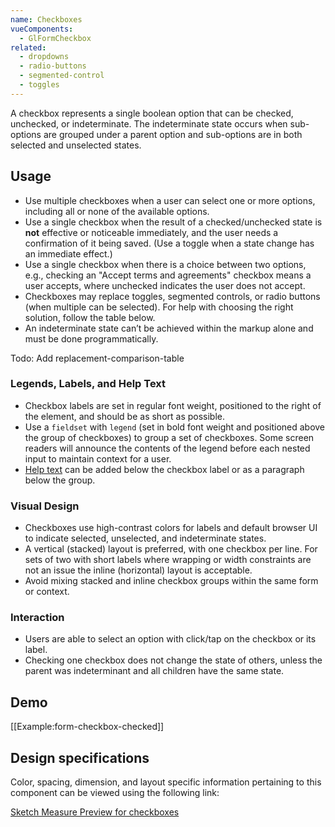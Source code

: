 ```yaml
---
name: Checkboxes
vueComponents:
  - GlFormCheckbox
related:
  - dropdowns
  - radio-buttons
  - segmented-control
  - toggles
---
```


A checkbox represents a single boolean option that can be checked, unchecked, or indeterminate. The indeterminate state occurs when sub-options are grouped under a parent option and sub-options are in both selected and unselected states.

## Usage

* Use multiple checkboxes when a user can select one or more options, including all or none of the available options.
* Use a single checkbox when the result of a checked/unchecked state is **not** effective or noticeable immediately, and the user needs a confirmation of it being saved. (Use a toggle when a state change has an immediate effect.)
* Use a single checkbox when there is a choice between two options, e.g., checking an "Accept terms and agreements" checkbox means a user accepts, where unchecked indicates the user does not accept.
* Checkboxes may replace toggles, segmented controls, or radio buttons (when multiple can be selected). For help with choosing the right solution, follow the table below.
* An indeterminate state can’t be achieved within the markup alone and must be done programmatically. 

Todo: Add replacement-comparison-table

### Legends, Labels, and Help Text

* Checkbox labels are set in regular font weight, positioned to the right of the element, and should be as short as possible.
* Use a `fieldset` with `legend` (set in bold font weight and positioned above the group of checkboxes) to group a set of checkboxes. Some screen readers will announce the contents of the legend before each nested input to maintain context for a user.
* [Help text](/components/forms#help-text) can be added below the checkbox label or as a paragraph below the group.

### Visual Design

* Checkboxes use high-contrast colors for labels and default browser UI to indicate selected, unselected, and indeterminate states.
* A vertical (stacked) layout is preferred, with one checkbox per line. For sets of two with short labels where wrapping or width constraints are not an issue the inline (horizontal) layout is acceptable.
* Avoid mixing stacked and inline checkbox groups within the same form or context.

### Interaction

* Users are able to select an option with click/tap on the checkbox or its label.
* Checking one checkbox does not change the state of others, unless the parent was indeterminant and all children have the same state.

## Demo

[[Example:form-checkbox-checked]]

## Design specifications

Color, spacing, dimension, and layout specific information pertaining to this component can be viewed using the following link:

[Sketch Measure Preview for checkboxes](https://gitlab-org.gitlab.io/gitlab-design/hosted/design-gitlab-specs/checkboxes-spec-previews/)
